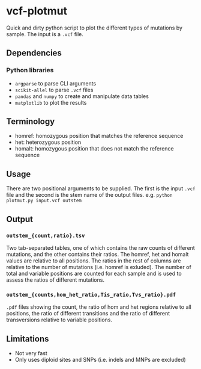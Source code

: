 # vcf-plotmut
Quick and dirty python script to plot the different types of mutations by sample. The input is a `.vcf` file.

## Dependencies
### Python libraries
- `argparse` to parse CLI arguments
- `scikit-allel` to parse `.vcf` files
- `pandas` and `numpy` to create and manipulate data tables
- `matplotlib` to plot the results

## Terminology
- homref: homozygous position that matches the reference sequence
- het: heterozygous position
- homalt: homozygous position that does not match the reference sequence

## Usage
There are two positional arguments to be supplied. The first is the input `.vcf` file and the second is the stem name of the output files.
e.g. `python plotmut.py input.vcf outstem`

## Output

### `outstem_{count,ratio}.tsv`
Two tab-separated tables, one of which contains the raw counts of different mutations, and the other contains their ratios. The homref, het and homalt values are relative to all positions. The ratios in the rest of columns are relative to the number of mutations (i.e. homref is exluded). The number of total and variable positions are counted for each sample and is used to assess the ratios of different mutations.

### `outstem_{counts,hom_het_ratio,Tis_ratio,Tvs_ratio}.pdf`
`.pdf` files showing the count, the ratio of hom and het regions relative to all positions, the ratio of different transitions and the ratio of different transversions relative to variable positions.

## Limitations
- Not very fast
- Only uses diploid sites and SNPs (i.e. indels and MNPs are excluded)

